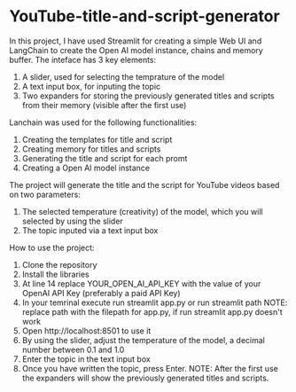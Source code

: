 # YouTube-title-and-script-generator

In this project, I have used Streamlit for creating a simple Web UI and LangChain to create the Open AI model instance, chains and memory buffer.
The inteface has 3 key elements:
1. A slider, used for selecting the temprature of the model
2. A text input box, for inputing the topic
3. Two expanders for storing the previously generated titles and scripts from their memory (visible after the first use)

Lanchain was used for the following functionalities:
1. Creating the templates for title and script
2. Creating memory for titles and scripts
3. Generating the title and script for each promt
4. Creating a Open AI model instance

The project will generate the title and the script for YouTube videos based on two parameters:
1. The selected temperature (creativity) of the model, which you will selected by using the slider
2. The topic inputed via a text input box

How to use the project:
1. Clone the repository
2. Install the libraries
3. At line 14 replace YOUR_OPEN_AI_API_KEY with the value of your OpenAI API Key (preferably a paid API Key)
4. In your temrinal execute run streamlit app.py or run streamlit path
   NOTE: replace path with the filepath for app.py, if run streamlit app.py doesn't work
5. Open http://localhost:8501 to use it
6. By using the slider, adjust the temperature of the model, a decimal number between 0.1 and 1.0
7. Enter the topic in the text input box
8. Once you have written the topic, press Enter.
NOTE: After the first use the expanders will show the previously generated titles and scripts.

